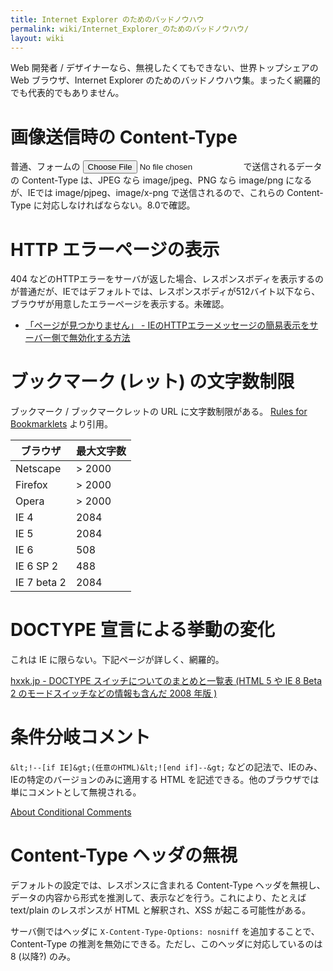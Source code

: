 ```yaml
---
title: Internet Explorer のためのバッドノウハウ
permalink: wiki/Internet_Explorer_のためのバッドノウハウ/
layout: wiki
---
```


Web 開発者 / デザイナーなら、無視したくてもできない、世界トップシェアの
Web ブラウザ、Internet Explorer
のためのバッドノウハウ集。まったく網羅的でも代表的でもありません。

画像送信時の Content-Type
=========================

普通、フォームの <input type="file" /> で送信されるデータの Content-Type
は、JPEG なら image/jpeg、PNG なら image/png になるが、IEでは
image/pjpeg、image/x-png で送信されるので、これらの Content-Type
に対応しなければならない。8.0で確認。

HTTP エラーページの表示
=======================

404
などのHTTPエラーをサーバが返した場合、レスポンスボディを表示するのが普通だが、IEではデフォルトでは、レスポンスボディが512バイト以下なら、ブラウザが用意したエラーページを表示する。未確認。

-   [「ページが見つかりません」 -
    IEのHTTPエラーメッセージの簡易表示をサーバー側で無効化する方法](http://neta.ywcafe.net/000558.html)

ブックマーク (レット) の文字数制限
==================================

ブックマーク / ブックマークレットの URL に文字数制限がある。 [Rules for
Bookmarklets](http://subsimple.com/bookmarklets/rules.asp) より引用。

|ブラウザ|最大文字数|
|--------|----------|
|Netscape|\> 2000|
|Firefox|\> 2000|
|Opera|\> 2000|
|IE 4|2084|
|IE 5|2084|
|IE 6|508|
|IE 6 SP 2|488|
|IE 7 beta 2|2084|

DOCTYPE 宣言による挙動の変化
============================

これは IE に限らない。下記ページが詳しく、網羅的。

[hxxk.jp - DOCTYPE スイッチについてのまとめと一覧表 (HTML 5 や IE 8 Beta
2 のモードスイッチなどの情報も含んだ 2008 年版
)](http://hxxk.jp/2008/09/29/0118)

条件分岐コメント
================

`&lt;!--[if IE]&gt;(任意のHTML)&lt;![end if]--&gt;`
などの記法で、IEのみ、IEの特定のバージョンのみに適用する HTML
を記述できる。他のブラウザでは単にコメントとして無視される。

[About Conditional
Comments](http://msdn.microsoft.com/en-us/library/ms537512(v=vs.85).aspx)

Content-Type ヘッダの無視
=========================

デフォルトの設定では、レスポンスに含まれる Content-Type
ヘッダを無視し、データの内容から形式を推測して、表示などを行う。これにより、たとえば
text/plain のレスポンスが HTML と解釈され、XSS が起こる可能性がある。

サーバ側ではヘッダに `X-Content-Type-Options: nosniff`
を追加することで、Content-Type
の推測を無効にできる。ただし、このヘッダに対応しているのは 8 (以降?)
のみ。
